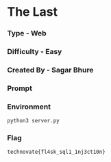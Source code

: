# The Last

### Type - Web

### Difficulty - Easy

### Created By - Sagar Bhure

### Prompt

### Environment

`python3 server.py`

### Flag

`technovate{fl4sk_sql1_1nj3ct10n}`
